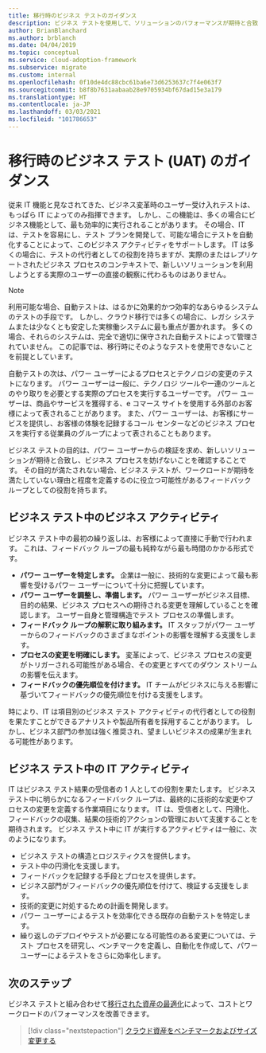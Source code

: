 ```yaml
---
title: 移行時のビジネス テストのガイダンス
description: ビジネス テストを使用して、ソリューションのパフォーマンスが期待と合致し、ビジネス プロセスを妨げないことを確認する方法について説明します。
author: BrianBlanchard
ms.author: brblanch
ms.date: 04/04/2019
ms.topic: conceptual
ms.service: cloud-adoption-framework
ms.subservice: migrate
ms.custom: internal
ms.openlocfilehash: 0f10de4dc88cbc61ba6e73d6253637c7f4e063f7
ms.sourcegitcommit: b8f8b7631aabaab28e9705934bf67dad15e3a179
ms.translationtype: HT
ms.contentlocale: ja-JP
ms.lasthandoff: 03/03/2021
ms.locfileid: "101786653"
---
```

# <a name="guidance-for-business-testing-uat-during-migration"></a>移行時のビジネス テスト (UAT) のガイダンス

従来 IT 機能と見なされてきた、ビジネス変革時のユーザー受け入れテストは、もっぱら IT によってのみ指揮できます。 しかし、この機能は、多くの場合にビジネス機能として、最も効率的に実行されることがあります。 その場合、IT は、テストを容易にし、テスト プランを開発して、可能な場合にテストを自動化することによって、このビジネス アクティビティをサポートします。 IT は多くの場合に、テストの代行者としての役割を持ちますが、実際のまたはレプリケートされたビジネス プロセスのコンテキストで、新しいソリューションを利用しようとする実際のユーザーの直接の観察に代わるものはありません。

> [!NOTE]
> 利用可能な場合、自動テストは、はるかに効果的かつ効率的なあらゆるシステムのテストの手段です。 しかし、クラウド移行では多くの場合に、レガシ システムまたは少なくとも安定した実稼働システムに最も重点が置かれます。 多くの場合、それらのシステムは、完全で適切に保守された自動テストによって管理されていません。 この記事では、移行時にそのようなテストを使用できないことを前提としています。

自動テストの次は、パワー ユーザーによるプロセスとテクノロジの変更のテストになります。 パワー ユーザーは一般に、テクノロジ ツールや一連のツールとのやり取りを必要とする実際のプロセスを実行するユーザーです。 パワー ユーザーは、商品やサービスを獲得する、e コマース サイトを使用する外部のお客様によって表されることがあります。 また、パワー ユーザーは、お客様にサービスを提供し、お客様の体験を記録するコール センターなどのビジネス プロセスを実行する従業員のグループによって表されることもあります。

ビジネス テストの目的は、パワー ユーザーからの検証を求め、新しいソリューションが期待と合致し、ビジネス プロセスを妨げないことを確認することです。 その目的が満たされない場合、ビジネス テストが、ワークロードが期待を満たしていない理由と程度を定義するのに役立つ可能性があるフィードバック ループとしての役割を持ちます。

## <a name="business-activities-during-business-testing"></a>ビジネス テスト中のビジネス アクティビティ

ビジネス テスト中の最初の繰り返しは、お客様によって直接に手動で行われます。 これは、フィードバック ループの最も純粋ながら最も時間のかかる形式です。

- **パワー ユーザーを特定します。** 企業は一般に、技術的な変更によって最も影響を受けるパワー ユーザーについて十分に把握しています。
- **パワー ユーザーを調整し、準備します。** パワー ユーザーがビジネス目標、目的の結果、ビジネス プロセスへの期待される変更を理解していることを確認します。 ユーザー自身と管理構造でテスト プロセスの準備します。
- **フィードバック ループの解釈に取り組みます。** IT スタッフがパワー ユーザーからのフィードバックのさまざまなポイントの影響を理解する支援をします。
- **プロセスの変更を明確にします。** 変革によって、ビジネス プロセスの変更がトリガーされる可能性がある場合、その変更とすべてのダウン ストリームの影響を伝えます。
- **フィードバックの優先順位を付けます。** IT チームがビジネスに与える影響に基づいてフィードバックの優先順位を付ける支援をします。

時により、IT は項目別のビジネス テスト アクティビティの代行者としての役割を果たすことができるアナリストや製品所有者を採用することがあります。 しかし、ビジネス部門の参加は強く推奨され、望ましいビジネスの成果が生まれる可能性があります。

## <a name="it-activities-during-business-testing"></a>ビジネス テスト中の IT アクティビティ

IT はビジネス テスト結果の受信者の 1 人としての役割を果たします。 ビジネス テスト中に明らかになるフィードバック ループは、最終的に技術的な変更やプロセスの変更を定義する作業項目になります。 IT は、受信者として、円滑化、フィードバックの収集、結果の技術的アクションの管理において支援することを期待されます。 ビジネス テスト中に IT が実行するアクティビティは一般に、次のようになります。

- ビジネス テストの構造とロジスティクスを提供します。
- テスト中の円滑化を支援します。
- フィードバックを記録する手段とプロセスを提供します。
- ビジネス部門がフィードバックの優先順位を付けて、検証する支援をします。
- 技術的変更に対処するための計画を開発します。
- パワー ユーザーによるテストを効率化できる既存の自動テストを特定します。
- 繰り返しのデプロイやテストが必要になる可能性のある変更については、テスト プロセスを研究し、ベンチマークを定義し、自動化を作成して、パワー ユーザーによるテストをさらに効率化します。

## <a name="next-steps"></a>次のステップ

ビジネス テストと組み合わせて[移行された資産の最適化](./optimize.md)によって、コストとワークロードのパフォーマンスを改善できます。

> [!div class="nextstepaction"]
> [クラウド資産をベンチマークおよびサイズ変更する](./optimize.md)
